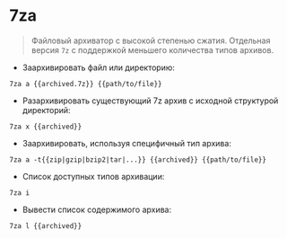 # 7za

> Файловый архиватор с высокой степенью сжатия.
> Отдельная версия `7z` с поддержкой меньшего количества типов архивов.

- Заархивировать файл или директорию:

`7za a {{archived.7z}} {{path/to/file}}`

- Разархивировать существующий 7z архив с исходной структурой директорий:

`7za x {{archived}}`

- Заархивировать, используя специфичный тип архива:

`7za a -t{{zip|gzip|bzip2|tar|...}} {{archived}} {{path/to/file}}`

- Список доступных типов архивации:

`7za i`

- Вывести список cодержимого архива:

`7za l {{archived}}`

